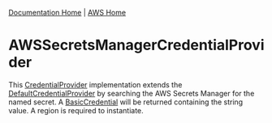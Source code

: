 [Documentation Home](../../docs/readme.md) | [AWS Home](../readme.md)

# AWSSecretsManagerCredentialProvider
This [CredentialProvider](../../docs/credentialprovider.md) implementation extends the [DefaultCredentialProvider](../../docs/credentialprovider.md#DefaultCredentialProvider)
by searching the AWS Secrets Manager for the named secret. A [BasicCredential](../../docs/credentialprovider.md#BasicCredential) will be returned
containing the string value. A region is required to instantiate.
